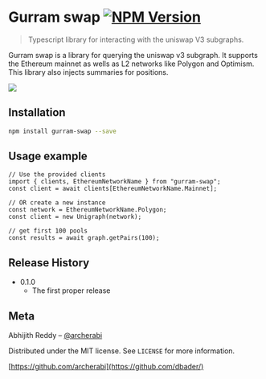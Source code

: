 # Gurram swap [![NPM Version][npm-image]][npm-url]
> Typescript library for interacting with the uniswap V3 subgraphs. 


<!-- [![Build Status][travis-image]][travis-url] -->
<!-- [![Downloads Stats][npm-downloads]][npm-url] -->

Gurram swap is a library for querying the uniswap v3 subgraph. It supports the Ethereum mainnet as wells as L2 networks like Polygon and Optimism.
This library also injects summaries for positions. 

![](header.png)

## Installation

```sh
npm install gurram-swap --save
```

## Usage example
```
// Use the provided clients
import { clients, EthereumNetworkName } from "gurram-swap";
const client = await clients[EthereumNetworkName.Mainnet];

// OR create a new instance 
const network = EthereumNetworkName.Polygon;
const client = new Unigraph(network);

// get first 100 pools
const results = await graph.getPairs(100);

``` 


## Release History

* 0.1.0
    * The first proper release

## Meta

Abhijith Reddy – [@archerabi](https://twitter.com/archerabi)

Distributed under the MIT license. See ``LICENSE`` for more information.

[https://github.com/archerabi](https://github.com/dbader/)


<!-- Markdown link & img dfn's -->
[npm-image]: https://img.shields.io/npm/v/gurram-swap.svg?style=flat-square
[npm-url]: https://npmjs.org/package/gurram-swap
[npm-downloads]: https://img.shields.io/npm/dm/datadog-metrics.svg?style=flat-square
[travis-image]: https://img.shields.io/travis/dbader/node-datadog-metrics/master.svg?style=flat-square
[travis-url]: https://travis-ci.org/dbader/node-datadog-metrics
